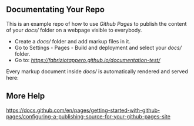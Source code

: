 ## Documentating Your Repo
This is an example repo of how to use *Github Pages* to publish the content of your *docs/* folder on a webpage visible to everybody.

- Create a *docs/* folder and add markup files in it.
- Go to Settings - Pages - Build and deployment and select your *docs/* folder.
- Go to: *https://fabriziotappero.github.io/documentation-test/*

Every markup document inside *docs/* is automatically rendered and served here:

## More Help
https://docs.github.com/en/pages/getting-started-with-github-pages/configuring-a-publishing-source-for-your-github-pages-site
